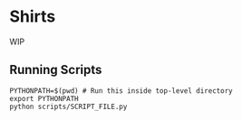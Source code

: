# Shirts

WIP

## Running Scripts

```
PYTHONPATH=$(pwd) # Run this inside top-level directory
export PYTHONPATH
python scripts/SCRIPT_FILE.py
```
